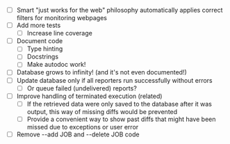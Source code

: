 - [ ] Smart "just works for the web" philosophy automatically applies correct filters for monitoring webpages
- [ ] Add more tests
  - [ ] Increase line coverage
- [ ] Document code
  - [ ] Type hinting
  - [ ] Docstrings
  - [ ] Make autodoc work!
- [ ] Database grows to infinity! (and it's not even documented!)
- [ ] Update database only if all reporters run successfully without errors
  - [ ] Or queue failed (undelivered) reports?
- [ ] Improve handling of terminated execution (related)
  - [ ] If the retrieved data were only saved to the database after it was output, this way of missing diffs would 
        be prevented
  - [ ] Provide a convenient way to show past diffs that might have been missed due to exceptions or user error
- [ ] Remove --add JOB and --delete JOB code

